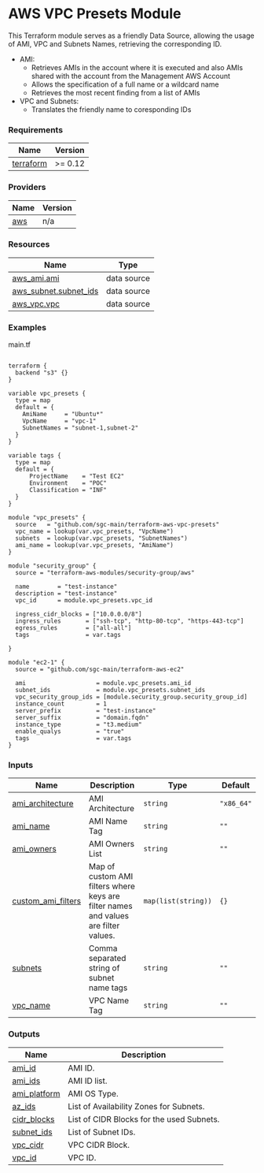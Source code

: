 # AWS VPC Presets Module

This Terraform module serves as a friendly Data Source, allowing the usage of AMI, VPC and Subnets Names, retrieving the corresponding ID.

- AMI: 
  - Retrieves AMIs in the account where it is executed and also AMIs shared with the account from the Management AWS Account
  - Allows the specification of a full name or a wildcard name
  - Retrieves the most recent finding from a list of AMIs
- VPC and Subnets:
  - Translates the friendly name to coresponding IDs

<!-- BEGIN_TF_DOCS -->
### Requirements

| Name | Version |
|------|---------|
| <a name="requirement_terraform"></a> [terraform](#requirement\_terraform) | >= 0.12 |

### Providers

| Name | Version |
|------|---------|
| <a name="provider_aws"></a> [aws](#provider\_aws) | n/a |

### Resources

| Name | Type |
|------|------|
| [aws_ami.ami](https://registry.terraform.io/providers/hashicorp/aws/latest/docs/data-sources/ami) | data source |
| [aws_subnet.subnet_ids](https://registry.terraform.io/providers/hashicorp/aws/latest/docs/data-sources/subnet) | data source |
| [aws_vpc.vpc](https://registry.terraform.io/providers/hashicorp/aws/latest/docs/data-sources/vpc) | data source |

### Examples

main.tf  
```hcl

terraform {
  backend "s3" {}
}

variable vpc_presets {
  type = map
  default = {
    AmiName     = "Ubuntu*"
    VpcName     = "vpc-1"
    SubnetNames = "subnet-1,subnet-2"
  }
}

variable tags {
  type = map
  default = {
      ProjectName    = "Test EC2"
      Environment    = "POC"
      Classification = "INF"
  }
}

module "vpc_presets" {
  source   = "github.com/sgc-main/terraform-aws-vpc-presets"
  vpc_name = lookup(var.vpc_presets, "VpcName")
  subnets  = lookup(var.vpc_presets, "SubnetNames")
  ami_name = lookup(var.vpc_presets, "AmiName")
}

module "security_group" {
  source = "terraform-aws-modules/security-group/aws"

  name        = "test-instance"
  description = "test-instance"
  vpc_id      = module.vpc_presets.vpc_id

  ingress_cidr_blocks = ["10.0.0.0/8"]
  ingress_rules       = ["ssh-tcp", "http-80-tcp", "https-443-tcp"]
  egress_rules        = ["all-all"]
  tags                = var.tags

}

module "ec2-1" {
  source = "github.com/sgc-main/terraform-aws-ec2"

  ami                    = module.vpc_presets.ami_id
  subnet_ids             = module.vpc_presets.subnet_ids
  vpc_security_group_ids = [module.security_group.security_group_id]
  instance_count         = 1
  server_prefix          = "test-instance"
  server_suffix          = "domain.fqdn"
  instance_type          = "t3.medium"
  enable_qualys          = "true"
  tags                   = var.tags
}
```  

### Inputs

| Name | Description | Type | Default |
|------|-------------|------|---------|
| <a name="input_ami_architecture"></a> [ami\_architecture](#input\_ami\_architecture) | AMI Architecture | `string` | `"x86_64"` |
| <a name="input_ami_name"></a> [ami\_name](#input\_ami\_name) | AMI Name Tag | `string` | `""` |
| <a name="input_ami_owners"></a> [ami\_owners](#input\_ami\_owners) | AMI Owners List | `string` | `""` |
| <a name="input_custom_ami_filters"></a> [custom\_ami\_filters](#input\_custom\_ami\_filters) | Map of custom AMI filters where keys are filter names and values are filter values. | `map(list(string))` | `{}` |
| <a name="input_subnets"></a> [subnets](#input\_subnets) | Comma separated string of subnet name tags | `string` | `""` |
| <a name="input_vpc_name"></a> [vpc\_name](#input\_vpc\_name) | VPC Name Tag | `string` | `""` |

### Outputs

| Name | Description |
|------|-------------|
| <a name="output_ami_id"></a> [ami\_id](#output\_ami\_id) | AMI ID. |
| <a name="output_ami_ids"></a> [ami\_ids](#output\_ami\_ids) | AMI ID list. |
| <a name="output_ami_platform"></a> [ami\_platform](#output\_ami\_platform) | AMI OS Type. |
| <a name="output_az_ids"></a> [az\_ids](#output\_az\_ids) | List of Availability Zones for Subnets. |
| <a name="output_cidr_blocks"></a> [cidr\_blocks](#output\_cidr\_blocks) | List of CIDR Blocks for the used Subnets. |
| <a name="output_subnet_ids"></a> [subnet\_ids](#output\_subnet\_ids) | List of Subnet IDs. |
| <a name="output_vpc_cidr"></a> [vpc\_cidr](#output\_vpc\_cidr) | VPC CIDR Block. |
| <a name="output_vpc_id"></a> [vpc\_id](#output\_vpc\_id) | VPC ID. |
<!-- END_TF_DOCS -->